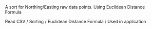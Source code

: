 A sort for Northing/Easting raw data points. 
Using Euclidean Distance Formula 

Read CSV / Sorting / Euclidean Distance Formula / Used in application
